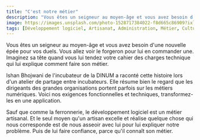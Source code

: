 ```yaml
---
title: "C'est notre métier"
description: "Vous êtes un seigneur au moyen-âge et vous avez besoin d'une nouvelle épée pour vos duels. Vous allez voir le forgeron pour lui en commander une."
image: https://images.unsplash.com/photo-1528717384022-f8d665c86909?ixlib=rb-1.2.1&ixid=eyJhcHBfaWQiOjEyMDd9&auto=format&fit=crop&w=900&q=80
tags: [Développement logiciel, Artisanat, Administration, Métier, Culture]
---
```


Vous êtes un seigneur au moyen-âge et vous avez besoin d'une nouvelle épée pour vos duels. Vous allez voir le forgeron pour lui en commander une. Imaginez sa tête quand vous lui tendez votre cahier des charges technique qui lui explique comment faire son métier.

Ishan Bhojwani de l'incubateur de la DINUM a raconté cette histoire lors d'un atelier de partage entre incubateurs. Elle résume bien le regard que les dirigeants des grandes organisations portent parfois sur les métiers numériques. Voici nos exigences fonctionnelles et techniques, transformez-les en une application.

Sauf que comme la ferronnerie, le développement logiciel est un métier artisanal. Et le seul moyen qu'un artisan excelle et réalise quelque chose qui nous corresponde est de nous asseoir avec lui pour lui expliquer notre problème. Puis de lui faire confiance, parce qu'il connaît son métier.
